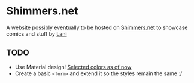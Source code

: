 # Shimmers.net
A website possibly eventually to be hosted on [Shimmers.net](https://shimmers.net) to showcase comics and stuff by [Lani](https://github.com/feminaexlux)

## TODO
 * Use Material design! [Selected colors as of now](https://material.io/color/#!/?view.left=1&view.right=0&primary.color=F4511E&secondary.color=455A64&primary.text.color=FAFAFA)
 * Create a basic `<form>` and extend it so the styles remain the same :/
